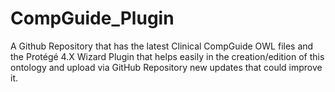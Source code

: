 # CompGuide_Plugin
A Github Repository that has the latest Clinical CompGuide OWL files and the Protégé 4.X Wizard Plugin that helps easily in the creation/edition of this ontology and upload via GitHub Repository new updates that could improve it. 
